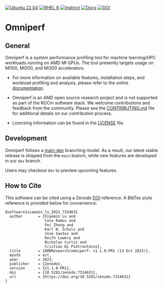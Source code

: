 [![Ubuntu 22.04](https://github.com/ROCm/omniperf/actions/workflows/ubuntu-jammy.yml/badge.svg)](https://github.com/ROCm/omniperf/actions/workflows/ubuntu-jammy.yml)
[![RHEL 8](https://github.com/ROCm/omniperf/actions/workflows/rhel-8.yml/badge.svg)](https://github.com/ROCm/omniperf/actions/workflows/rhel-8.yml)
[![Instinct](https://github.com/ROCm/omniperf/actions/workflows/mi-rhel9.yml/badge.svg)](https://github.com/ROCm/omniperf/actions/workflows/mi-rhel9.yml)
[![Docs](https://github.com/ROCm/omniperf/actions/workflows/docs.yml/badge.svg)](https://rocm.github.io/omniperf/)
[![DOI](https://zenodo.org/badge/561919887.svg)](https://zenodo.org/badge/latestdoi/561919887)


# Omniperf

## General
Omniperf is a system performance profiling tool for machine
learning/HPC workloads running on AMD MI GPUs. The tool presently
targets usage on MI100, MI200, and MI300 accelerators.

* For more information on available features, installation steps, and
workload profiling and analysis, please refer to the online
[documentation](https://rocm.github.io/omniperf).

* Omniperf is an AMD open source research project and is not supported
as part of the ROCm software stack. We welcome contributions and
feedback from the community. Please see the
[CONTRIBUTING.md](CONTRIBUTING.md) file for additional details on our
contribution process.

* Licensing information can be found in the [LICENSE](LICENSE) file.

## Development

Omniperf follows a
[main-dev](https://nvie.com/posts/a-successful-git-branching-model/)
branching model. As a result, our latest stable release is shipped
from the `main` branch, while new features are developed in our
`dev` branch.

Users may checkout `dev` to preview upcoming features.

## How to Cite

This software can be cited using a Zenodo
[DOI](https://doi.org/10.5281/zenodo.7314631) reference. A BibTex
style reference is provided below for convenience:

```
@software{xiaomin_lu_2022_7314631
  author       = {Xiaomin Lu and
                  Cole Ramos and
                  Fei Zheng and
                  Karl W. Schulz and
                  Jose Santos and
                  Keith Lowery and
                  Nicholas Curtis and
                  Cristian Di Pietrantonio},
  title        = {AMDResearch/omniperf: v1.1.0-PR1 (13 Oct 2023)},
  month        = oct,
  year         = 2023,
  publisher    = {Zenodo},
  version      = {v1.1.0-PR1},
  doi          = {10.5281/zenodo.7314631},
  url          = {https://doi.org/10.5281/zenodo.7314631}
}
```
